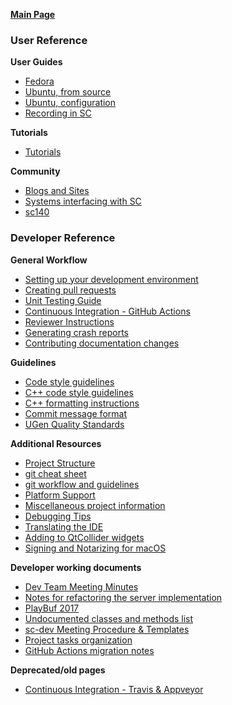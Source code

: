 **[Main Page](https://github.com/supercollider/supercollider/wiki)**

### User Reference

**User Guides**

* [Fedora](https://github.com/supercollider/supercollider/wiki/Installing-SuperCollider-on-Fedora)
* [Ubuntu, from source](https://github.com/supercollider/supercollider/wiki/Installing-SuperCollider-from-source-on-Ubuntu)
* [Ubuntu, configuration](https://github.com/supercollider/supercollider/wiki/Installing-SuperCollider-on-Ubuntu-systems)
* [Recording in SC](https://github.com/supercollider/supercollider/wiki/Recording-in-SuperCollider-(WIP))

**Tutorials**
* [Tutorials](https://github.com/supercollider/supercollider/wiki/Tutorials)

**Community**
- [Blogs and Sites](https://github.com/supercollider/supercollider/wiki/Blogs-and-Sites)
- [Systems interfacing with SC](https://github.com/supercollider/supercollider/wiki/Systems-interfacing-with-SC)
- [sc140](https://github.com/supercollider/supercollider/wiki/sc140)

### Developer Reference

**General Workflow**
* [Setting up your development environment](https://github.com/supercollider/supercollider/wiki/Setting-up-your-development-environment)
* [Creating pull requests](https://github.com/supercollider/supercollider/wiki/Creating-pull-requests)
* [Unit Testing Guide](https://github.com/supercollider/supercollider/wiki/Unit-Testing-Guide)
* [Continuous Integration - GitHub Actions](https://github.com/supercollider/supercollider/wiki/Continuous-Integration---GitHub-Actions)
* [Reviewer Instructions](https://github.com/supercollider/supercollider/wiki/%5BWIP%5D-Reviewer-instructions)
* [Generating crash reports](https://github.com/supercollider/supercollider/wiki/Generating-crash-reports)
* [Contributing documentation changes](https://github.com/supercollider/supercollider/wiki/[WIP]-contributing-helpfiles)

**Guidelines**
* [Code style guidelines](https://github.com/supercollider/supercollider/wiki/Code-style-guidelines)
* [C++ code style guidelines](https://github.com/supercollider/supercollider/wiki/Cpp-code-style-guidelines)
* [C++ formatting instructions](https://github.com/supercollider/supercollider/wiki/Cpp-formatting-instructions)
* [Commit message format](https://github.com/supercollider/supercollider/wiki/Commit-message-format)
* [UGen Quality Standards](https://github.com/supercollider/supercollider/wiki/UGen-Quality-Standards)

**Additional Resources**
* [Project Structure](https://github.com/supercollider/supercollider/wiki/Project-Structure)
* [git cheat sheet](https://github.com/supercollider/supercollider/wiki/git-cheat-sheet)
* [git workflow and guidelines](https://github.com/supercollider/supercollider/wiki/git-workflow-and-guidelines)
* [Platform Support](https://github.com/supercollider/supercollider/wiki/Platform-Support)
* [Miscellaneous project information](https://github.com/supercollider/supercollider/wiki/Miscellaneous-project-information-(CI,-maintenance-scripts,-etc.))
* [Debugging Tips](https://github.com/supercollider/supercollider/wiki/Debugging-Tips)
* [Translating the IDE](https://github.com/supercollider/supercollider/wiki/Translating-the-IDE)
* [Adding to QtCollider widgets](https://github.com/supercollider/supercollider/wiki/Adding-to-QtCollider-widgets)
* [Signing and Notarizing for macOS](https://github.com/supercollider/supercollider/wiki/macOS-Signing-and-Notarization)

**Developer working documents**
* [Dev Team Meeting Minutes](https://github.com/supercollider/supercollider/wiki/Dev-Team-Meeting-Minutes)
* [Notes for refactoring the server implementation](https://github.com/supercollider/supercollider/wiki/%5BWIP%5D-notes-for-refactoring-the-server-implementation)
* [PlayBuf 2017](https://github.com/supercollider/supercollider/wiki/PlayBuf-2017)
* [Undocumented classes and methods list](https://github.com/supercollider/supercollider/wiki/Undocumented-classes-and-methods-list)
* [sc-dev Meeting Procedure & Templates](https://github.com/supercollider/supercollider/wiki/sc-dev-Meeting-Procedure-&-Templates)
* [Project tasks organization](https://github.com/supercollider/supercollider/wiki/Project-tasks-organization)
* [GitHub Actions migration notes](https://github.com/supercollider/supercollider/wiki/GitHub-Actions-migration-notes)

**Deprecated/old pages**
* [Continuous Integration - Travis & Appveyor](https://github.com/supercollider/supercollider/wiki/Continuous-Integration---Travis-&-Appveyor)
